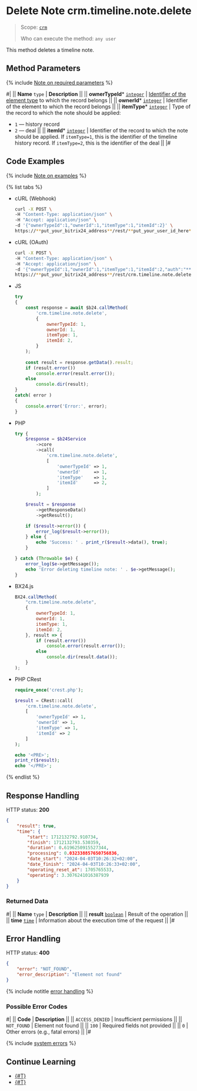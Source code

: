 # Delete Note crm.timeline.note.delete

> Scope: [`crm`](../../../scopes/permissions.md)
>
> Who can execute the method: `any user`

This method deletes a timeline note.

## Method Parameters

{% include [Note on required parameters](../../../../_includes/required.md) %}

#|
|| **Name**
`type` | **Description** ||
|| **ownerTypeId***
[`integer`](../../../data-types.md) | [Identifier of the element type](../../data-types.md) to which the record belongs ||
|| **ownerId***
[`integer`](../../../data-types.md) | Identifier of the element to which the record belongs ||
|| **itemType***
[`integer`](../../../data-types.md) | Type of the record to which the note should be applied: 

- `1` — history record
- `2` — deal ||
|| **itemId***
[`integer`](../../../data-types.md) | Identifier of the record to which the note should be applied. If `itemType=1`, this is the identifier of the timeline history record. If `itemType=2`, this is the identifier of the deal ||
|#

## Code Examples

{% include [Note on examples](../../../../_includes/examples.md) %}

{% list tabs %}

- cURL (Webhook)

    ```bash
    curl -X POST \
    -H "Content-Type: application/json" \
    -H "Accept: application/json" \
    -d '{"ownerTypeId":1,"ownerId":1,"itemType":1,"itemId":2}' \
    https://**put_your_bitrix24_address**/rest/**put_your_user_id_here**/**put_your_webhook_here**/crm.timeline.note.delete
    ```

- cURL (OAuth)

    ```bash
    curl -X POST \
    -H "Content-Type: application/json" \
    -H "Accept: application/json" \
    -d '{"ownerTypeId":1,"ownerId":1,"itemType":1,"itemId":2,"auth":"**put_access_token_here**"}' \
    https://**put_your_bitrix24_address**/rest/crm.timeline.note.delete
    ```

- JS

    ```js
    try
    {
    	const response = await $b24.callMethod(
    		'crm.timeline.note.delete',
    		{
    			ownerTypeId: 1,
    			ownerId: 1,
    			itemType: 1,
    			itemId: 2,
    		}
    	);
    	
    	const result = response.getData().result;
    	if (result.error())
    		console.error(result.error());
    	else
    		console.dir(result);
    }
    catch( error )
    {
    	console.error('Error:', error);
    }
    ```

- PHP

    ```php
    try {
        $response = $b24Service
            ->core
            ->call(
                'crm.timeline.note.delete',
                [
                    'ownerTypeId' => 1,
                    'ownerId'     => 1,
                    'itemType'    => 1,
                    'itemId'      => 2,
                ]
            );
    
        $result = $response
            ->getResponseData()
            ->getResult();
    
        if ($result->error()) {
            error_log($result->error());
        } else {
            echo 'Success: ' . print_r($result->data(), true);
        }
    
    } catch (Throwable $e) {
        error_log($e->getMessage());
        echo 'Error deleting timeline note: ' . $e->getMessage();
    }
    ```

- BX24.js

    ```js
    BX24.callMethod(
        "crm.timeline.note.delete",
        {
            ownerTypeId: 1,
            ownerId: 1,
            itemType: 1,
            itemId: 2,
        }, result => {
            if (result.error())
                console.error(result.error());
            else
                console.dir(result.data());
        }
    );
    ```

- PHP CRest

    ```php
    require_once('crest.php');

    $result = CRest::call(
        'crm.timeline.note.delete',
        [
            'ownerTypeId' => 1,
            'ownerId' => 1,
            'itemType' => 1,
            'itemId' => 2
        ]
    );

    echo '<PRE>';
    print_r($result);
    echo '</PRE>';
    ```

{% endlist %}

## Response Handling

HTTP status: **200**

```json
{
    "result": true,
    "time": {
        "start": 1712132792.910734,
        "finish": 1712132793.530359,
        "duration": 0.6196250915527344,
        "processing": 0.032338857650756836,
        "date_start": "2024-04-03T10:26:32+02:00",
        "date_finish": "2024-04-03T10:26:33+02:00",
        "operating_reset_at": 1705765533,
        "operating": 3.3076241016387939
    }
}
```

### Returned Data

#|
|| **Name**
`type` | **Description** ||
|| **result**
[`boolean`](../../../data-types.md) | Result of the operation ||
|| **time**
[`time`](../../../data-types.md) | Information about the execution time of the request ||
|#

## Error Handling

HTTP status: **400**

```json
{
    "error": "NOT_FOUND",
    "error_description": "Element not found"
}
```

{% include notitle [error handling](../../../../_includes/error-info.md) %}

### Possible Error Codes

#|
|| **Code** | **Description** ||
|| `ACCESS_DENIED` | Insufficient permissions ||
|| `NOT_FOUND` | Element not found ||
|| `100` | Required fields not provided ||
|| `0` | Other errors (e.g., fatal errors) ||
|#

{% include [system errors](../../../../_includes/system-errors.md) %}

## Continue Learning

- [{#T}](./crm-timeline-note-get.md)
- [{#T}](./crm-timeline-note-save.md)